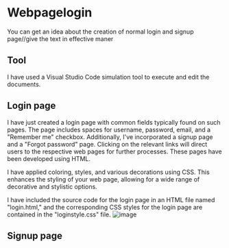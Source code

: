 # Webpagelogin
You can get an idea about the creation of normal login and signup page//give the text in effective maner
## Tool
I have used a Visual Studio Code simulation tool to execute and edit the documents.  
## Login page
I have just created a login page with common fields typically found on such pages. The page includes spaces for username, password, email, and a "Remember me" checkbox. Additionally, I've incorporated a signup page and a "Forgot password" page. Clicking on the relevant links will direct users to the respective web pages for further processes. These pages have been developed using HTML.

I have applied coloring, styles, and various decorations using CSS. This enhances the styling of your web page, allowing for a wide range of decorative and stylistic options.

I have included the source code for the login page in an HTML file named "login.html," and the corresponding CSS styles for the login page are contained in the "loginstyle.css" file.
![image](https://github.com/LATHIKESH/Webpagelogin/assets/118517819/256cfc80-7152-4022-a4da-9d20ae18c3e2)

## Signup page
